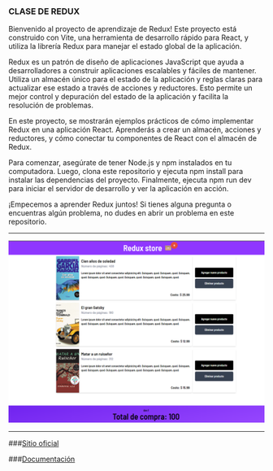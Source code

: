 ### CLASE DE REDUX

Bienvenido al proyecto de aprendizaje de Redux! Este proyecto está construido con Vite, una herramienta de desarrollo rápido para React, y utiliza la librería Redux para manejar el estado global de la aplicación.

Redux es un patrón de diseño de aplicaciones JavaScript que ayuda a desarrolladores a construir aplicaciones escalables y fáciles de mantener. Utiliza un almacén único para el estado de la aplicación y reglas claras para actualizar ese estado a través de acciones y reductores. Esto permite un mejor control y depuración del estado de la aplicación y facilita la resolución de problemas.

En este proyecto, se mostrarán ejemplos prácticos de cómo implementar Redux en una aplicación React. Aprenderás a crear un almacén, acciones y reductores, y cómo conectar tu componentes de React con el almacén de Redux.

Para comenzar, asegúrate de tener Node.js y npm instalados en tu computadora. Luego, clona este repositorio y ejecuta npm install para instalar las dependencias del proyecto. Finalmente, ejecuta npm run dev para iniciar el servidor de desarrollo y ver la aplicación en acción.

¡Empecemos a aprender Redux juntos! Si tienes alguna pregunta o encuentras algún problema, no dudes en abrir un problema en este repositorio.

---

![redux](./redux_class.png)

---

###[Sitio oficial](https://redux.js.org/)

###[Documentación](https://redux.js.org/introduction/getting-started)
